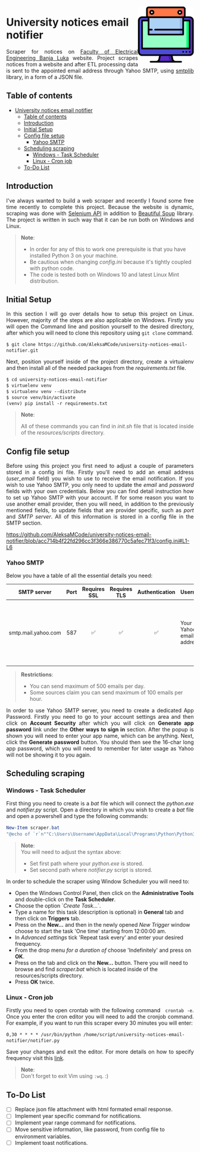 <img width="150" align="right" src="./resources/scraping_logo.png" alt_text="[https://www.flaticon.com/free-icons/scraping](https://www.flaticon.com/free-icons/scraping)"></img>

# University notices email notifier
<p align="justify">Scraper for notices on <a href="https://efee.etf.unibl.org/oglasi/">Faculty of Electrical Engineering Banja Luka</a> website. Project scrapes notices from a website and after ETL processing data is sent to the appointed email address through Yahoo SMTP, using <a href="https://docs.python.org/3/library/smtplib.html">smtplib</a> library, in a form of a JSON file.</p>

## Table of contents
- [University notices email notifier](#university-notices-email-notifier)
  - [Table of contents](#table-of-contents)
  - [Introduction](#introduction)
  - [Initial Setup](#initial-setup)
  - [Config file setup](#config-file-setup)
    - [Yahoo SMTP](#yahoo-smtp)
  - [Scheduling scraping](#scheduling-scraping)
    - [Windows - Task Scheduler](#windows---task-scheduler)
    - [Linux - Cron job](#linux---cron-job)
  - [To-Do List](#to-do-list)

## Introduction
<p align="justify">I've always wanted to build a web scraper and recently I found some free time recently to complete this project. Because the website is dynamic, scraping was done with <a href="https://selenium-python.readthedocs.io/api.html">Selenium API</a> in addition to <a href="https://pypi.org/project/beautifulsoup4/">Beautiful Soup</a> library. The project is written in such way that it can be run both on Windows and Linux.</p>

> **Note**:
> <ul><li>In order for any of this to work one prerequisite is that you have installed Python 3 on your machine.</li>
> <li>Be cautious when changing <i>config.ini</i> because it's tightly coupled with python code.</li>
> <li>The code is tested both on Windows 10 and latest Linux Mint distribution.</li></ul>

## Initial Setup
<p align="justify">In this section I will go over details how to setup this project on Linux. However, majority of the steps are also applicable on Windows. Firstly you will open the Command line and position yourself to the desired directory, after which you will need to clone this repository using <code>git clone</code> command.</p>

```
$ git clone https://github.com/AleksaMCode/university-notices-email-notifier.git
```

<p align="justify">Next, position yourself inside of the project directory, create a virtualenv and then install all of the needed packages from the <i>requirements.txt</i> file.</p>

```shell
$ cd university-notices-email-notifier
$ virtuelenv venv
$ virtualenv venv --distribute
$ source venv/bin/activate
(venv) pip install -r requirements.txt
```

> **Note**: <br>
> <p align="justify">All of these commands you can find in <i>init.sh</i> file that is located inside of the <i>resources/scripts</i> directory.</p>


## Config file setup
<p align="justify">Before using this project you first need to adjust a couple of parameters stored in a config ini file. Firstly you'll need to add an email address (<i>user_email</i> field) you wish to use to receive the email notification. If you wish to use Yahoo SMTP, you only need to update the <i>email</i> and <i>password</i> fields with your own credentials. Below you can find detail instruction how to set up Yahoo SMTP with your account. If for some reason you want to use another email provider, then you will need, in addition to the previously mentioned fields, to update fields that are provider specific, such as <i>port</i> and <i>SMTP server</i>. All of this information is stored in a config file in the SMTP section.</p>

https://github.com/AleksaMCode/university-notices-email-notifier/blob/acc714b4f22fd296cc3f366e386770c5afec71f3/config.ini#L1-L6

### Yahoo SMTP
<p align="justify">Below you have a table of all the essential details you need:</p>

SMTP server | Port | Requires SSL | Requires TLS | Authentication | Username | Password |
-- | :--: | :--: | :--: | :--: | -- | -- |
smtp.mail.yahoo.com | 587 | ✅ | ✅ | ✅| Your Yahoo email address | You Yahoo Mail App Password, which isn't the same as your account password |

> **Restrictions**:
> <ul><li>You can send maximum of 500 emails per day.</li>
> <li>Some sources claim you can send maximum of 100 emails per hour.</li></ul>

<p align="justify">In order to use Yahoo SMTP server, you need to create a dedicated App Password. Firstly you need to go to your account settings area and then click on <b>Account Security</b> after which you will click on <b>Generate app password</b> link under the <b>Other ways to sign in</b> section. After the popup is shown you will need to enter your app name, which can be anything. Next, click the <b>Generate password</b> button. You should then see the 16-char long app password, which you will need to remember for later usage as Yahoo will not be showing it to you again.</p>

## Scheduling scraping
### Windows - Task Scheduler
<p align="justify">First thing you need to create is a <i>bat</i> file which will connect the <i>python.exe</i> and <i>notifier.py</i> script. Open a directory in which you wish to create a <i>bat</i> file and open a powershell and type the following commands:</p>

```powershell
New-Item scraper.bat
"@echo of `r`n""C:\Users\Username\AppData\Local\Programs\Python\Python310\python.exe"" ""C:\Users\Username\university-notices-email-notifier\notifier.py"""
```

> **Note**:
> <br>You will need to adjust the syntax above:
> <ul><li>Set first path where your <i>python.exe</i> is stored.</li>
> <li>Set second path where <i>notifier.py</i> script is stored.</li></ul>

<p align="justify">In order to schedule the scraper using Window Scheduler you will need to:
<ul>
<li>Open the Windows Control Panel, then click on the <b>Administrative Tools</b> and double-click on the <b>Task Scheduler</b>.</li>
<li>Choose the option `<i>Create Task...</i>`.</li>
<li>Type a name for this task (description is optional) in <b>General</b> tab and then click on <b>Triggers</b> tab.</li>
<li>Press on the <b>New...</b> and then in the newly opened <i>New Trigger</i> window choose to start the task 'One time' starting from 12:00:00 am.</li>
<li>In <i>Advanced settings</i> tick 'Repeat task every' and enter your desired frequency.</li>
<li>From the drop menu <i>for a duration of</i> choose 'Indefinitely' and press on <b>OK</b>.
<li>Press on the <Actions> tab and click on the <b>New...</b> button. There you will need to browse and find <i>scraper.bat</i> which is located inside of the resources/scripts directory.</li>
<li>Press <b>OK</b> twice.</li>
</ul></p>

### Linux - Cron job
<p align="justify">Firstly you need to open crontab with the following command <code> crontab -e</code>. Once you enter the cron editor you will need to add the cronjob command. For example, if you want to run this scraper every 30 minutes you will enter:</p>

```shell
0,30 * * * * /usr/bin/python /home/script/university-notices-email-notifier/notifier.py
```

<p align="justify">Save your changes and exit the editor. For more details on how to specify frequency visit this <a href="https://www.adminschoice.com/crontab-quick-reference">link</a>.</p>

> **Note**:
> <br>Don't forget to exit Vim using <code>:wq</code>. :)

## To-Do List
- [ ] Replace json file attachment with html formated email response.
- [ ] Implement year specific command for notifications.
- [ ] Implement year range command for notifications.
- [ ] Move sensitive information, like password,  from config file to environment variables.
- [ ] Implement toast notifications.